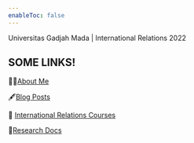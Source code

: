 ```yaml
---
enableToc: false
---
```


Universitas Gadjah Mada | International Relations 2022

## **SOME LINKS!**

👨‍🎓[About Me](About%20Me.md)

🖋[Blog Posts](Blog%20Posts.md)

📖 [International Relations Courses](Uni_Course/International%20Relations%20Courses.md)

📜[Research Docs](Research%20Docs.md)




